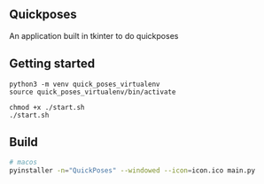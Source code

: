 ## Quickposes

An application built in tkinter to do quickposes

## Getting started

```
python3 -m venv quick_poses_virtualenv
source quick_poses_virtualenv/bin/activate
```

```
chmod +x ./start.sh
./start.sh
```

## Build
```bash
# macos
pyinstaller -n="QuickPoses" --windowed --icon=icon.ico main.py
```